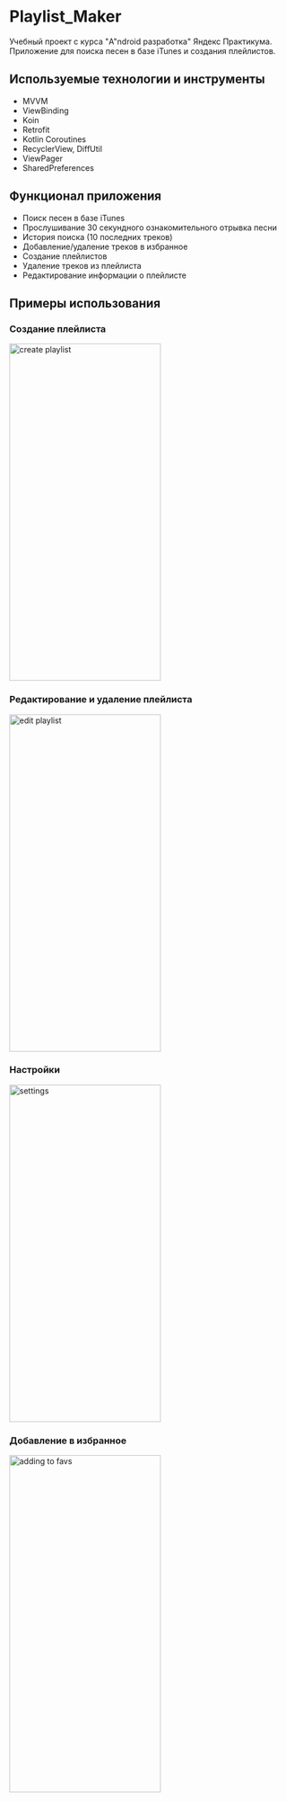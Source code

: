 # Playlist_Maker
Учебный проект с курса "A"ndroid разработка" Яндекс Практикума. Приложение для поиска песен в базе iTunes и создания плейлистов. 

## Используемые технологии и инструменты
- MVVM
- ViewBinding
- Koin
- Retrofit
- Kotlin Coroutines
- RecyclerView, DiffUtil
- ViewPager
- SharedPreferences

## Функционал приложения
- Поиск песен в базе iTunes
- Прослушивание 30 секундного ознакомительного отрывка песни
- История поиска (10 последних треков)
- Добавление/удаление треков в избранное
- Создание плейлистов
- Удаление треков из плейлиста
- Редактирование информации о плейлисте

## Примеры использования
### Создание плейлиста
<img src="https://github.com/lzaytseva/PlaylistMaker/assets/create_playlist.gif"  width="270" height="600" alt="create playlist">

### Редактирование и удаление плейлиста
<img src="https://github.com/lzaytseva/PlaylistMaker/assets/edit_delete_playlist.gif"  width="270" height="600" alt="edit playlist">

### Настройки
<img src="https://github.com/lzaytseva/PlaylistMaker/assets/settings.gif"  width="270" height="600" alt="settings">

### Добавление в избранное
<img src="https://github.com/lzaytseva/PlaylistMaker/assets/favs.gif"  width="270" height="600" alt="adding to favs">
